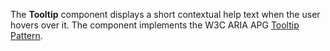 The **Tooltip** component displays a short contextual help text when the user hovers over it.
The component implements the W3C ARIA APG [Tooltip Pattern](https://www.w3.org/WAI/ARIA/apg/patterns/tooltip/).
